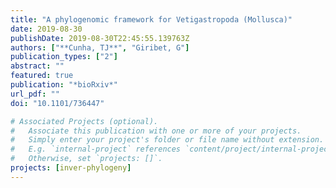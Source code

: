 ```yaml
---
title: "A phylogenomic framework for Vetigastropoda (Mollusca)"
date: 2019-08-30
publishDate: 2019-08-30T22:45:55.139763Z
authors: ["**Cunha, TJ**", "Giribet, G"]
publication_types: ["2"]
abstract: ""
featured: true
publication: "*bioRxiv*"
url_pdf: ""
doi: "10.1101/736447"

# Associated Projects (optional).
#   Associate this publication with one or more of your projects.
#   Simply enter your project's folder or file name without extension.
#   E.g. `internal-project` references `content/project/internal-project/index.md`.
#   Otherwise, set `projects: []`.
projects: [inver-phylogeny]
---
```


